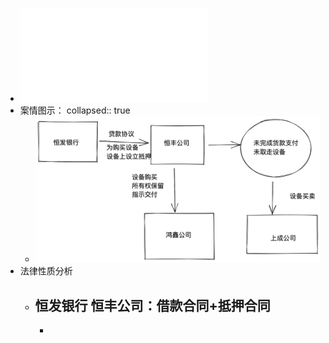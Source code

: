 - ![第五届“东方獬豸杯”模拟法庭大赛初（复）赛案例.pdf](../assets/第五届“东方獬豸杯”模拟法庭大赛初（复）赛案例_1650177588117_0.pdf)
- 案情图示：
  collapsed:: true
	- ![image.png](../assets/image_1650181402078_0.png)
- 法律性质分析
	- 恒发银行 恒丰公司：借款合同+抵押合同
		-
		-